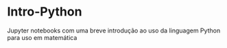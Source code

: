 # Intro-Python
Jupyter notebooks com uma breve introdução ao uso da linguagem Python para uso em matemática
